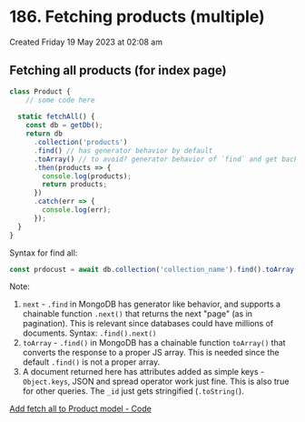 # 186. Fetching products (multiple)
Created Friday 19 May 2023 at 02:08 am

## Fetching all products (for index page)
```js
class Product {
	// some code here
	
  static fetchAll() {
    const db = getDb();
    return db
      .collection('products')
      .find() // has generator behavior by default
      .toArray() // to avoid? generator behavior of `find` and get back a proper JS array
      .then(products => {
        console.log(products);
        return products;
      })
      .catch(err => {
        console.log(err);
      });
  }
}
```

Syntax for find all:
```js
const prdocust = await db.collection('collection_name').find().toArray();
```

Note: 
1. `next` - `.find` in MongoDB has generator like behavior, and supports a chainable function `.next()` that returns the next "page" (as in pagination). This is relevant since databases could have millions of documents. Syntax: `.find().next()`
2. `toArray` - `.find()` in MongoDB has a chainable function `toArray()`  that converts the response to a proper JS array. This is needed since the default `.find()` is not a proper array.
3. A document returned here has attributes added as simple keys - `Object.keys`, JSON and spread operator work just fine. This is also true for other queries. The `_id` just gets stringified (`.toString(`).

[Add fetch all to Product model - Code](https://github.com/exemplar-codes/online-shop-with-nosql-mongodb/commit/11d58dff5301c53960d70b81fb4f5fccdb056c8b)